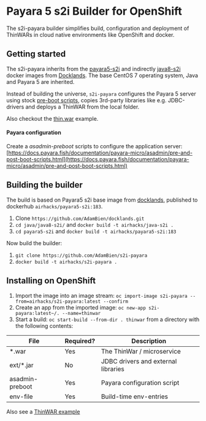 
# Payara 5 s2i Builder for OpenShift

The s2i-payara builder simplifies build, configuration and deployment of ThinWARs in cloud native environments like OpenShift and docker.

## Getting started

The s2i-payara inherits from the [payara5-s2i](https://github.com/AdamBien/docklands/tree/master/payara5-s2i) and indirectly [java8-s2i](https://github.com/AdamBien/docklands/tree/master/java/java8-s2i) docker images from [Docklands](https://github.com/AdamBien/docklands/). The base CentOS 7 operating system, Java and Payara 5 are inherited.

Instead of building the universe, `s2i-payara` configures the Payara 5 server using stock [pre-boot scripts](https://docs.payara.fish/documentation/payara-micro/asadmin/pre-and-post-boot-scripts.html), copies 3rd-party libraries like e.g. JDBC-drivers and deploys a ThinWAR from the local folder. 

Also checkout the [thin.war](https://github.com/AdamBien/s2i-payara/tree/master/sample) example.

#### Payara configuration

Create a *asadmin-preboot* scripts to configure the application server: [https://docs.payara.fish/documentation/payara-micro/asadmin/pre-and-post-boot-scripts.html](https://docs.payara.fish/documentation/payara-micro/asadmin/pre-and-post-boot-scripts.html)

## Building the builder

The build is based on Payara5 s2i base image from [docklands](https://github.com/AdamBien/docklands/tree/master/payara5-s2i), published to 
dockerhub `airhacks/payara5-s2i:183`. 

1. Clone `https://github.com/AdamBien/docklands.git`
2. `cd java/java8-s2i/` and `docker build -t airhacks/java-s2i .` 
3. `cd payara5-s2i` and `docker build -t airhacks/payara5-s2i:183`

Now build the builder:

1. `git clone https://github.com/AdamBien/s2i-payara`
2. `docker build -t airhacks/s2i-payara .`

## Installing on OpenShift

1. Import the image into an image stream: `oc import-image s2i-payara --from=airhacks/s2i-payara:latest --confirm`
2. Create an app from the imported image: `oc new-app s2i-payara:latest~/. --name=thinwar`
3. Start a build: `oc start-build --from-dir . thinwar` from a directory with the following contents:

| File                   | Required? | Description                                                  |
|------------------------|-----------|--------------------------------------------------------------|
| *.war                  | Yes       | The ThinWar / microservice                                   |
| ext/*.jar              | No        | JDBC drivers and external libraries                          |
| asadmin-preboot        | Yes       | Payara configuration script                                  |
| env-file               | Yes       | Build-time env-entries                                       |
Also see a [ThinWAR example](https://github.com/AdamBien/s2i-payara/tree/master/sample) 

